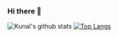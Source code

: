 ### Hi there 👋
![Kunal's github stats](https://github-readme-stats.vercel.app/api?username=Kunal614&show_icons=true&theme=radical)
[![Top Langs](https://github-readme-stats.vercel.app/api/top-langs/?username=Kunal614&layout=compact&theme=radical)](https://github.com/Kunal614/github-readme-stats)
<!--
**Kunal614/Kunal614** is a ✨ _special_ ✨ repository because its `README.md` (this file) appears on your GitHub profile.

Here are some ideas to get you started:

- 🔭 I’m currently working on ...
- 🌱 I’m currently learning ...
- 👯 I’m looking to collaborate on ...
- 🤔 I’m looking for help with ...
- 💬 Ask me about ...
- 📫 How to reach me: ...
- 😄 Pronouns: ...
- ⚡ Fun fact: ...
-->
